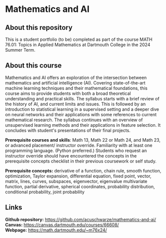# Mathematics and AI

## About this repository

This is a student portfolio (to be) completed as part of the course MATH 76.01: Topics in Applied Mathematics at Dartmouth College in the 2024 Summer Term.


## About this course
<p>
Mathematics and AI offers an exploration of the intersection between mathematics and
artificial intelligence (AI). Covering state-of-the-art machine learning techniques and 
their mathematical foundations, this course aims to provide students with both a broad theoretical 
understanding and practical skills. The syllabus starts with a brief review of the history of AI,
and current limits and issues. This is followed by an introduction to statistical learning in a supervised setting and 
a deeper dive on neural networks and their applications with some references to current
mathematical research. The syllabus continues with an overview of unsupervised learning methods and 
their applications in feature selection. It concludes with student's presentations of their final projects. 
</p>

<p>
<b>Prerequisite courses and skills</b>: Math  13, Math 22 or Math 24, and Math 23, or advanced placement/ instructor override.
Familiarity with at least one programming language. (Python preferred.)
Students who request an instructor override should have encountered the concepts in the prerequisite concepts checklist in their previous coursework or self study.                
</p>

<p>
<a name="concepts"></a><b>Prerequisite concepts:</b>
derivative of a function, chain rule, smooth function, optimization, 
Taylor expansion, differential equation, fixed point,
vector, matrix, lines, curves, subspaces, eigenvector, eigenvalue
multivariate function, partial derivative, spherical coordinates, 
probability distribution, conditional probability, joint probability
</p>

## Links
<b>Github repository:</b> <a href="https://github.com/acuschwarze/mathematics-and-ai/">https://github.com/acuschwarze/mathematics-and-ai/</a><br>
<b>Canvas:</b> <a href="https://canvas.dartmouth.edu/courses/66608/">https://canvas.dartmouth.edu/courses/66608/</a><br>
<b>Webpage:</b> <a href="https://math.dartmouth.edu/~m76x24/">https://math.dartmouth.edu/~m76x24/</a>  